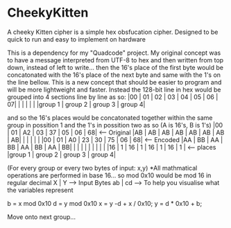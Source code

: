 # CheekyKitten
A cheeky Kitten cipher is a simple hex obsfucation cipher. Designed to be quick to run and easy to implement on hardware

This is a dependency for my "Quadcode" project. My original concept was to have a message interpreted from UTF-8 to hex and then written from top down, instead of left to write... then the 16's place of the first byte would be concatonated with the 16's place of the next byte and same with the 1's on the line bellow. This is a new concept that should be easier to program and will be more lightweight and faster. Instead the 128-bit line in hex would be grouped into 4 sections line by line as so:
|00 | 01 | 02 | 03 | 04 | 05 | 06 | 07|
|        |         |         |        |
|group 1 | group 2 | group 3 | group 4|

and so the 16's places would be concatonated together within the same group in possition 1 and the 1's in possition two
as so (A is 16's, B is 1's)
|00 | 01 | A2 | 03 | 37 | 05 | 06 | 68| <-- Original
|AB | AB | AB | AB | AB | AB | AB | AB|
|        |         |         |        |
|00 | 01 | A0 | 23 | 30 | 75 | 06 | 68| <-- Encoded
|AA | BB | AA | BB | AA | BB | AA | BB|
|   |    |    |    |    |    |    |   |
|16 | 1  | 16 | 1  | 16 | 1  | 16 | 1 | <-- places
|group 1 | group 2 | group 3 | group 4|


(For every group or every two bytes of input: x,y)
*All mathmatical operations are performed in base 16... so mod 0x10 would be mod 16 in regular decimal
 X | Y --> Input Bytes
ab | cd --> To help you visualise what the variables represent

b = x mod 0x10
d = y mod 0x10
x = y -d + x / 0x10;
y = d * 0x10 + b;

Move onto next group...
